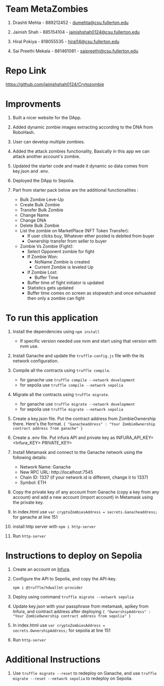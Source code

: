 # Team MetaZombies

1. Drashti Mehta - 889212452 - dumehta@csu.fullerton.edu

2. Jainish Shah - 885154104 - jainishshah0124@csu.fullerton.edu

3. Hiral Pokiya - 818055535 - hiral14@csu.fullerton.edu

4. Sai Preethi Mekala - 881461081 - saipreethi@csu.fullerton.edu

# Repo Link

https://github.com/jainishshah0124/Crytozombie

# Improvments

1. Built a nicer website for the DApp.

2. Added dynamic zombie images extracting according to the DNA from RoboHash.

3. User can develop multiple zombies. 

4. Added the attack zombies functionality, Basically in this app we can attack another account's zombie.

5. Updated the starter code and made it dynamic so data comes from key.json and .env.

6. Deployed the DApp to Sepolia.
   
7. Part from starter pack below are the additional functionalities :
    - Bulk Zombie Leve-Up
    - Create Bulk Zombie
    - Transfer Bulk Zombie
    - Change Name
    - Change DNA
    - Delete Bulk Zombie
    - List the zombie on MarketPlace (NFT Token Transfer):
        - If user clicks buy, Whatever ether posted is debited from buyer
        - Ownership transfer from seller to buyer
    - Zombie Vs Zombie (Fight):
        - Select Opponent zombie for fight
        - If Zombie Won:
            - NoName Zombie is created
            - Current Zombie is leveled Up
        - If Zombie Lost:
            - Buffer Time 
        - Buffer time of fight initiator is updated
        - Statistics gets updated
        - Buffer time comes on screen as stopwatch and once exhuasted then only a zombie can fight


# To run this application

1. Install the dependencies using `npm install`
    - If specific version needed use nvm and start using that version with nvm use.

2. Install Ganache and update the `truffle-config.js` file with the its network configuration.

3. Compile all the contracts using `truffle compile`.
    - for ganache use `truffle compile --network development`
    - for sepolia use `truffle compile --network sepolia`

4. Migrate all the contracts using `truffle migrate`.
    - for ganache use `truffle migrate --network development`
    - for sepolia use `truffle migrate --network sepolia`

5. Create a key.json file. Put the contract address from ZombieOwnership there. Here's the format.
   `{
    "Ganacheaddress" : "Your ZombieOwnership contract address from ganache"
   }`

6. Create a .env file. Put infura API and private key as
    INFURA_API_KEY=<Infura_KEY>
    PRIVATE_KEY=<API>

7. Install Metamask and connect to the Ganache network using the following details:
    - Network Name: Ganache
    - New RPC URL: http://localhost:7545
    - Chain ID: 1337 (if your network id is different, change it to 1337)
    - Symbol: ETH

8. Copy the private key of any account from Ganache (copy a key from any account) and add a new account (import account) in Metamask using the private key.

9. In index.html use `var cryptoZombiesAddress = secrets.Ganacheaddress;` for ganache at line 151

10. install http server with `npm i http-server`

11. Run `http-server`



# Instructions to deploy on Sepolia

1. Create an account on [Infura](https://www.infura.io/).
2. Configure the API to Sepolia, and copy the API-key.

    `npm i @truffle/hdwallet-provider`

3. Deploy using command `truffle migrate --network sepolia`

4. Update key.json with your passphrase from metamask, apikey from Infura, and contract address after deploying
    `{
        "OwnershipAddress" : "Your ZombieOwnership contract address from sepolia"
    }`

5. In index.html use `var cryptoZombiesAddress = secrets.OwnershipAddress;` for sepolia at line 151

6. Run `http-server`

# Additional Instructions

1. Use `truffle migrate --reset` to redeploy on Ganache, and use `truffle migrate --reset --network sepolia` to redeploy on Sepolia.
